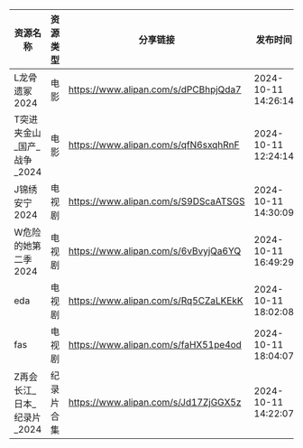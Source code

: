 | 资源名称              | 资源类型  | 分享链接                                 | 发布时间                |
| ----------------- | ----- | ------------------------------------ | ------------------- |
| L龙骨遗冢2024         | 电影    | https://www.alipan.com/s/dPCBhpjQda7 | 2024-10-11 14:26:14 |
| T突进夹金山_国产_战争_2024 | 电影    | https://www.alipan.com/s/qfN6sxqhRnF | 2024-10-11 12:24:14 |
| J锦绣安宁2024         | 电视剧   | https://www.alipan.com/s/S9DScaATSGS | 2024-10-11 14:30:09 |
| W危险的她第二季2024      | 电视剧   | https://www.alipan.com/s/6vBvyjQa6YQ | 2024-10-11 16:49:29 |
| eda               | 电视剧   | https://www.alipan.com/s/Rq5CZaLKEkK | 2024-10-11 18:02:08 |
| fas               | 电视剧   | https://www.alipan.com/s/faHX51pe4od | 2024-10-11 18:04:07 |
| Z再会长江_日本_纪录片_2024 | 纪录片合集 | https://www.alipan.com/s/Jd17ZjGGX5z | 2024-10-11 14:22:07 |
